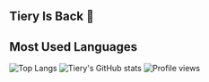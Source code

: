 ## Tiery Is Back 👋

## Most Used Languages
![Top Langs](https://github-readme-stats.vercel.app/api/top-langs/?username=TieryUmarSamsudin2209&layout=compact&theme=radical)
![Tiery's GitHub stats](https://github-readme-stats.vercel.app/api?username=TieryUmarSamsudin2209&show_icons=true&theme=radical)
![Profile views](https://komarev.com/ghpvc/?username=TieryUmarSamsudin2209&color=blue)



